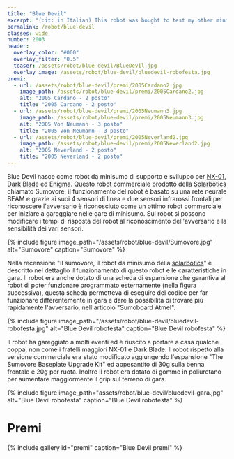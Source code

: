 ```yaml
---
title: "Blue Devil"
excerpt: "(:it: in Italian) This robot was bought to test my other minisumo robots and to improve the tactics and velocity to recognize the enemy. Blue Devil is a Sumovore robot sell from Solar robotitcs, the core inside is BEAM and with a different layer the player can change in microcontroller version."
permalink: /robot/blue-devil
classes: wide
number: 2003
header:
  overlay_color: "#000"
  overlay_filter: "0.5"
  teaser: /assets/robot/blue-devil/BlueDevil.jpg
  overlay_image: /assets/robot/blue-devil/bluedevil-robofesta.jpg
premi:
  - url: /assets/robot/blue-devil/premi/2005Cardano2.jpg
    image_path: /assets/robot/blue-devil/premi/2005Cardano2.jpg
    alt: "2005 Cardano - 2 posto"
    title: "2005 Cardano - 2 posto"
  - url: /assets/robot/blue-devil/premi/2005Neumann3.jpg
    image_path: /assets/robot/blue-devil/premi/2005Neumann3.jpg
    alt: "2005 Von Neumann - 3 posto"
    title: "2005 Von Neumann - 3 posto"
  - url: /assets/robot/blue-devil/premi/2005Neverland2.jpg
    image_path: /assets/robot/blue-devil/premi/2005Neverland2.jpg
    alt: "2005 Neverland - 2 posto"
    title: "2005 Neverland - 2 posto"
---
```


Blue Devil nasce come robot da minisumo di supporto e sviluppo per [NX-01](/robot/NX-01), [Dark Blade](/robot/enigma) ed [Enigma](/robot/enigma). Questo robot commerciale prodotto della [Solarbotics](http://www.solarbotics.com/) chiamato Sumovore, il funzionamento del robot è basato su una rete neurale BEAM e grazie ai suoi 4 sensori di linea e due sensori infrarossi frontali per riconoscere l'avversario è riconosciuto come un ottimo robot commerciale per iniziare a gareggiare nelle gare di minisumo. Sul robot si possono modificare i tempi di risposta del robot al riconoscimento dell'avversario e la sensibilità dei vari sensori.

{% include figure image_path="/assets/robot/blue-devil/Sumovore.jpg" alt="Sumovore" caption="Sumovore" %}

Nella recensione "Il sumovore, il robot da minisumo della [solarbotics](http://www.solarbotics.com/)" è descritto nel dettaglio il funzionamento di questo robot e le caratteristiche in gara. Il robot era anche dotato di una scheda di espansione che garantiva al robot di poter funzionare programmato esternamente (nella figura successiva), questa scheda permetteva di eseguire del codice per far funzionare differentemente in gara e dare la possibilità di trovare più rapidamente l'avversario, nell'articolo "Sumoboard Atmel".

{% include figure image_path="/assets/robot/blue-devil/bluedevil-robofesta.jpg" alt="Blue Devil robofesta" caption="Blue Devil robofesta" %}

Il robot ha gareggiato a molti eventi ed è riuscito a portare a casa qualche coppa, non come i fratelli maggiori NX-01 e Dark Blade. Il robot rispetto alla versione commerciale era stato modificato aggiungendo l'espansione "The Sumovore Baseplate Upgrade Kit" ed appesantito di 30g sulla benna frontale e 20g per ruota. Inoltre il robot era dotato di gomme in poliuretano per aumentare maggiormente il grip sul terreno di gara.

{% include figure image_path="assets/robot/blue-devil/bluedevil-gara.jpg" alt="Blue Devil robofesta" caption="Blue Devil robofesta" %}

# Premi

{% include gallery id="premi" caption="Blue Devil premi" %}